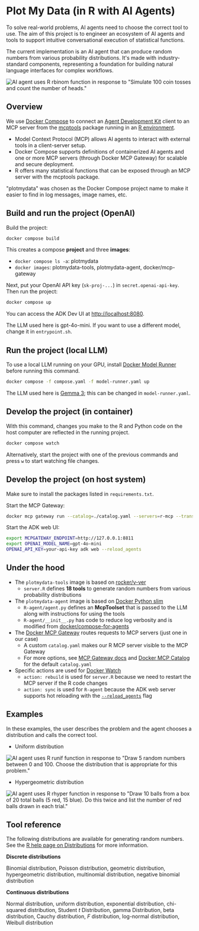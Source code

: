 # Plot My Data (in R with AI Agents)

To solve real-world problems, AI agents need to choose the correct tool to use.
The aim of this project is to engineer an ecosystem of AI agents and tools to support intuitive conversational execution of statistical functions.

The current implementation is an AI agent that can produce random numbers from various probability distributions.
It's made with industry-standard components, representing a foundation for building natural language interfaces for complex workflows.

![AI agent uses R `rbinom` function in response to "Simulate 100 coin tosses and count the number of heads."](https://chnosz.net/guest/plotmydata/rbinom.png)

## Overview

We use [Docker Compose] to connect an [Agent Development Kit] client to an MCP server from the [mcptools] package running in an [R environment].

- Model Context Protocol (MCP) allows AI agents to interact with external tools in a client-server setup.
- Docker Compose supports definitions of containerized AI agents and one or more MCP servers (through Docker MCP Gateway) for scalable and secure deployment.
- R offers many statistical functions that can be exposed through an MCP server with the mcptools package.

"plotmydata" was chosen as the Docker Compose project name to make it easier to find in log messages, image names, etc.

## Build and run the project (OpenAI)

Build the project:

```sh
docker compose build
```

This creates a compose **project** and three **images**:

- `docker compose ls -a`: plotmydata
- `docker images`: plotmydata-tools, plotmydata-agent, docker/mcp-gateway

Next, put your OpenAI API key (`sk-proj-...`) in `secret.openai-api-key`.
Then run the project:

```sh
docker compose up
```

You can access the ADK Dev UI at <http://localhost:8080>.

The LLM used here is gpt-4o-mini.
If you want to use a different model, change it in `entrypoint.sh`.

## Run the project (local LLM)

To use a local LLM running on your GPU, install [Docker Model Runner] before running this command.

```sh
docker compose -f compose.yaml -f model-runner.yaml up
```

The LLM used here is [Gemma 3]; this can be changed in `model-runner.yaml`.

## Develop the project (in container)

With this command, changes you make to the R and Python code on the host computer are reflected in the running project.

```sh
docker compose watch
```

Alternatively, start the project with one of the previous commands and press `w` to start watching file changes.

## Develop the project (on host system)

Make sure to install the packages listed in `requirements.txt`.

Start the MCP Gateway:

```sh
docker mcp gateway run --catalog=./catalog.yaml --servers=r-mcp --transport=sse --port=8811
```

Start the ADK web UI:

```sh
export MCPGATEWAY_ENDPOINT=http://127.0.0.1:8811
export OPENAI_MODEL_NAME=gpt-4o-mini
OPENAI_API_KEY=your-api-key adk web --reload_agents
```

## Under the hood

- The `plotmydata-tools` image is based on [rocker/v-ver]
  - `server.R` defines **18 tools** to generate random numbers from various probability distributions
- The `plotmydata-agent` image is based on [Docker Python slim]
  - `R-agent/agent.py` defines an **McpToolset** that is passed to the LLM along with instructions for using the tools
  - `R-agent/__init__.py` has code to reduce log verbosity and is modified from [docker/compose-for-agents]
- The [Docker MCP Gateway] routes requests to MCP servers (just one in our case)
  - A custom `catalog.yaml` makes our R MCP server visible to the MCP Gateway
  - For more options, see [MCP Gateway docs] and [Docker MCP Catalog] for the default `catalog.yaml`
- Specific actions are used for [Docker Watch]
  - `action: rebuild` is used for `server.R` because we need to restart the MCP server if the R code changes
  - `action: sync` is used for `R-agent` because the ADK web server supports hot reloading with the
    [`--reload_agents`](https://github.com/google/adk-python/commit/e545e5a570c1331d2ed8fda31c7244b5e0f71584) flag
  
## Examples

In these examples, the user describes the problem and the agent chooses a distribution and calls the correct tool.

- Uniform distribution

![AI agent uses R `runif` function in response to "Draw 5 random numbers between 0 and 100. Choose the distribution that is appropriate for this problem."](https://chnosz.net/guest/plotmydata/runif.png)

- Hypergeometric distribution

![AI agent uses R `rhyper` function in response to "Draw 10 balls from a box of 20 total balls (5 red, 15 blue). Do this twice and list the number of red balls drawn in each trial."](https://chnosz.net/guest/plotmydata/rhyper.png)

## Tool reference


The following distributions are available for generating random numbers.
See the [R help page on Distributions] for more information.

**Discrete distributions**

Binomial distribution, Poisson distribution, geometric distribution, hypergeometric distribution, multinomial distribution, negative binomial distribution

**Continuous distributions**

Normal distribution, uniform distribution, exponential distribution, chi-squared distribution, Student *t* Distribution, gamma Distribution, beta distribution, Cauchy distribution, *F* distribution, log-normal distribution, Weibull distribution

[Docker Compose]: https://docs.docker.com/compose/
[Agent Development Kit]: https://google.github.io/adk-docs/
[R environment]: https://www.r-project.org/
[mcptools]: https://github.com/posit-dev/mcptools
[Docker MCP Gateway]: https://docs.docker.com/ai/mcp-gateway/
[Docker Model Runner]: https://docs.docker.com/ai/model-runner/
[Gemma 3]: https://deepmind.google/models/gemma/gemma-3/
[MCP Gateway docs]: https://github.com/docker/mcp-gateway/blob/main/docs/mcp-gateway.md
[Docker MCP Catalog]: http://desktop.docker.com/mcp/catalog/v2/catalog.yaml
[rocker/v-ver]: https://rocker-project.org/images/versioned/r-ver
[Docker Python slim]: https://hub.docker.com/_/python/#pythonversion-slim
[docker/compose-for-agents]: https://github.com/docker/compose-for-agents
[Docker Watch]: https://docs.docker.com/compose/how-tos/file-watch/
[R help page on Distributions]: https://stat.ethz.ch/R-manual/R-devel/library/stats/html/Distributions.html
